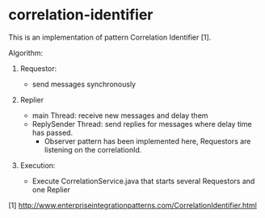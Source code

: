 correlation-identifier
====================
This is an implementation of pattern Correlation Identifier [1].

Algorithm:

1. Requestor:
   - send messages synchronously
   
2. Replier
   - main Thread: receive new messages and delay them
   - ReplySender Thread: send replies for messages where delay time has passed.
     * Observer pattern has been implemented here, Requestors are listening on the correlationId. 

3. Execution:
   - Execute CorrelationService.java that starts several Requestors and one Replier

[1] http://www.enterpriseintegrationpatterns.com/CorrelationIdentifier.html
